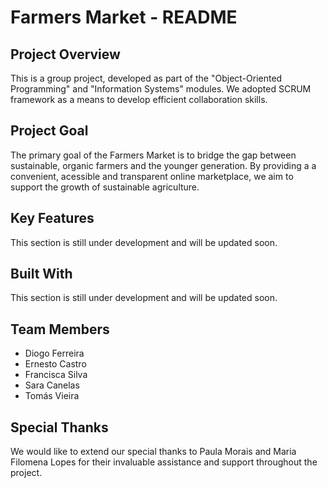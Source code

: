 # Farmers Market - README
## Project Overview
This is a group project, developed as part of the "Object-Oriented Programming" and "Information Systems" modules.
We adopted SCRUM framework as a means to develop efficient collaboration skills.

## Project Goal
The primary goal of the Farmers Market is to bridge the gap between sustainable, organic farmers and the younger generation. By providing a a convenient, acessible and transparent online marketplace, we aim to support the growth of sustainable agriculture.

## Key Features
This section is still under development and will be updated soon.

## Built With
This section is still under development and will be updated soon.

## Team Members
- Diogo Ferreira
- Ernesto Castro
- Francisca Silva
- Sara Canelas
- Tomás Vieira

## Special Thanks
We would like to extend our special thanks to Paula Morais and Maria Filomena Lopes for their invaluable assistance and support throughout the project.
